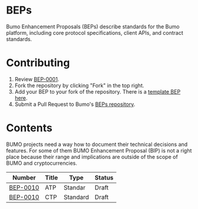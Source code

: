 # BEPs
Bumo Enhancement Proposals (BEPs) describe standards for the Bumo platform, including core protocol specifications, client APIs, and contract standards.

# Contributing

 1. Review [BEP-0001](BEPS/bep-0001.md).
 2. Fork the repository by clicking "Fork" in the top right.
 3. Add your BEP to your fork of the repository. There is a [template BEP here](BEPS/bep-x.md).
 4. Submit a Pull Request to Bumo's [BEPs repository](https://github.com/bumoproject/BEPs).

# Contents
BUMO projects need a way how to document their technical decisions and features. For some of them BUMO Enhancement Proposal (BIP) is not a right place because their range and implications are outside of the scope of BUMO and cryptocurrencies.

| Number                    | Title                                                                 | Type          | Status   |
|---------------------------|-----------------------------------------------------------------------|---------------|----------|
| [BEP-0010](bep-0010.rst)  | ATP                                                                   | Standar       | Draft    |
| [BEP-0010](bep-0020.rst)  | CTP                                                                   | Standard      | Draft    |
